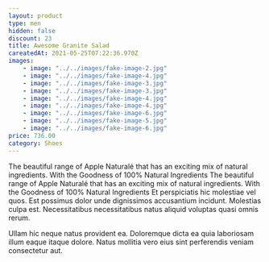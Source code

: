 ```yaml
---
layout: product
type: men
hidden: false
discount: 23
title: Awesome Granite Salad
careatedAt: 2021-05-25T07:22:36.970Z
images:
    - image: "../../images/fake-image-2.jpg"
    - image: "../../images/fake-image-4.jpg"
    - image: "../../images/fake-image-3.jpg"
    - image: "../../images/fake-image-3.jpg"
    - image: "../../images/fake-image-4.jpg"
    - image: "../../images/fake-image-4.jpg"
    - image: "../../images/fake-image-6.jpg"
    - image: "../../images/fake-image-5.jpg"
    - image: "../../images/fake-image-6.jpg"
price: 736.00
category: Shoes
---
```

The beautiful range of Apple Naturalé that has an exciting mix of natural ingredients. With the Goodness of 100% Natural Ingredients
The beautiful range of Apple Naturalé that has an exciting mix of natural ingredients. With the Goodness of 100% Natural Ingredients
Et perspiciatis hic molestiae vel quos. Est possimus dolor unde dignissimos accusantium incidunt. Molestias culpa est. Necessitatibus necessitatibus natus aliquid voluptas quasi omnis rerum.
 Ullam hic neque natus provident ea. Doloremque dicta ea quia laboriosam illum eaque itaque dolore. Natus mollitia vero eius sint perferendis veniam consectetur aut.
